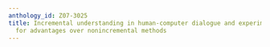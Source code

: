 ```yaml
---
anthology_id: Z07-3025
title: Incremental understanding in human-computer dialogue and experimental evidence
  for advantages over nonincremental methods
---
```

